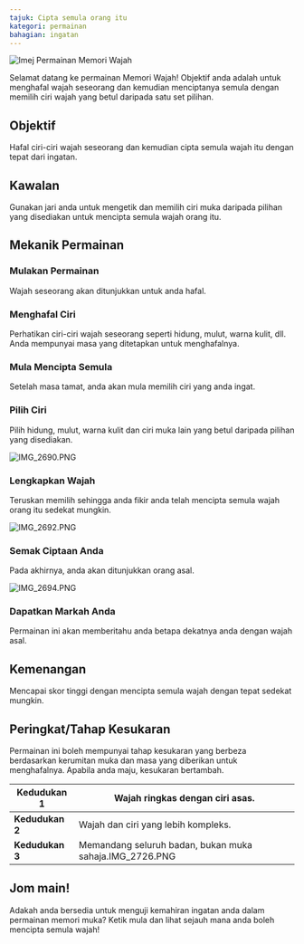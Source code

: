 ```yaml
---
tajuk: Cipta semula orang itu
kategori: permainan
bahagian: ingatan
---
```

![Imej Permainan Memori Wajah](https://help.Studycat.com/hc/article_attachments/34824961331481)


Selamat datang ke permainan Memori Wajah! Objektif anda adalah untuk menghafal wajah seseorang dan kemudian menciptanya semula dengan memilih ciri wajah yang betul daripada satu set pilihan.


## Objektif


Hafal ciri-ciri wajah seseorang dan kemudian cipta semula wajah itu dengan tepat dari ingatan.


## Kawalan


Gunakan jari anda untuk mengetik dan memilih ciri muka daripada pilihan yang disediakan untuk mencipta semula wajah orang itu.


## Mekanik Permainan


### Mulakan Permainan


Wajah seseorang akan ditunjukkan untuk anda hafal.


### Menghafal Ciri


Perhatikan ciri-ciri wajah seseorang seperti hidung, mulut, warna kulit, dll. Anda mempunyai masa yang ditetapkan untuk menghafalnya.


### Mula Mencipta Semula


Setelah masa tamat, anda akan mula memilih ciri yang anda ingat.


### Pilih Ciri


Pilih hidung, mulut, warna kulit dan ciri muka lain yang betul daripada pilihan yang disediakan.


![IMG_2690.PNG](https://help.Studycat.com/hc/article_attachments/34824961340697)


### Lengkapkan Wajah


Teruskan memilih sehingga anda fikir anda telah mencipta semula wajah orang itu sedekat mungkin.


![IMG_2692.PNG](https://help.Studycat.com/hc/article_attachments/34824961345177)


### Semak Ciptaan Anda


Pada akhirnya, anda akan ditunjukkan orang asal.


![IMG_2694.PNG](https://help.Studycat.com/hc/article_attachments/34824961349017)


### Dapatkan Markah Anda


Permainan ini akan memberitahu anda betapa dekatnya anda dengan wajah asal.


## Kemenangan


Mencapai skor tinggi dengan mencipta semula wajah dengan tepat sedekat mungkin.


## Peringkat/Tahap Kesukaran


Permainan ini boleh mempunyai tahap kesukaran yang berbeza berdasarkan kerumitan muka dan masa yang diberikan untuk menghafalnya. Apabila anda maju, kesukaran bertambah.




| **Kedudukan 1** | Wajah ringkas dengan ciri asas. |
| --- | --- |
| **Kedudukan 2** | Wajah dan ciri yang lebih kompleks. |
| **Kedudukan 3** | Memandang seluruh badan, bukan muka sahaja.IMG_2726.PNG |


## Jom main!


Adakah anda bersedia untuk menguji kemahiran ingatan anda dalam permainan memori muka? Ketik mula dan lihat sejauh mana anda boleh mencipta semula wajah!